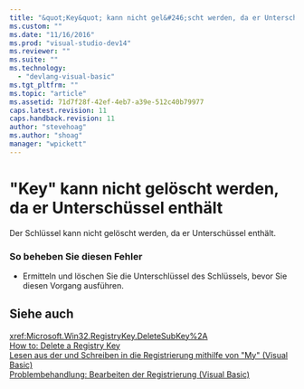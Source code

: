 ```yaml
---
title: "&quot;Key&quot; kann nicht gel&#246;scht werden, da er Untersch&#252;ssel enth&#228;lt | Microsoft Docs"
ms.custom: ""
ms.date: "11/16/2016"
ms.prod: "visual-studio-dev14"
ms.reviewer: ""
ms.suite: ""
ms.technology: 
  - "devlang-visual-basic"
ms.tgt_pltfrm: ""
ms.topic: "article"
ms.assetid: 71d7f28f-42ef-4eb7-a39e-512c40b79977
caps.latest.revision: 11
caps.handback.revision: 11
author: "stevehoag"
ms.author: "shoag"
manager: "wpickett"
---
```

# &quot;Key&quot; kann nicht gel&#246;scht werden, da er Untersch&#252;ssel enth&#228;lt
Der Schlüssel kann nicht gelöscht werden, da er Unterschüssel enthält.  
  
### So beheben Sie diesen Fehler  
  
-   Ermitteln und löschen Sie die Unterschlüssel des Schlüssels, bevor Sie diesen Vorgang ausführen.  
  
## Siehe auch  
 <xref:Microsoft.Win32.RegistryKey.DeleteSubKey%2A>   
 [How to: Delete a Registry Key](../../visual-basic/developing-apps/programming/computer-resources/how-to-delete-a-registry-key.md)   
 [Lesen aus der und Schreiben in die Registrierung mithilfe von "My" \(Visual Basic\)](http://msdn.microsoft.com/de-de/1309ad05-5bef-401f-970a-2f6455873b79)   
 [Problembehandlung: Bearbeiten der Registrierung \(Visual Basic\)](http://msdn.microsoft.com/de-de/6ca24f55-3697-4017-b687-9de45858af4c)